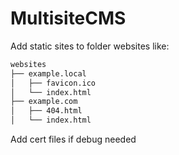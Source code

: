 # MultisiteCMS

Add static sites to folder websites like:

```sh
websites
├── example.local
│   ├── favicon.ico
│   └── index.html
├── example.com
│   ├── 404.html
│   └── index.html
```

Add cert files if debug needed
